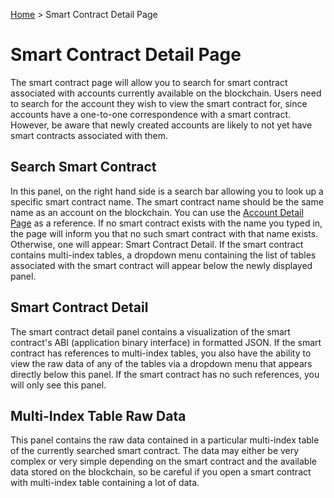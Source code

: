 [Home](../..) > Smart Contract Detail Page

# Smart Contract Detail Page

The smart contract page will allow you to search for smart contract associated with accounts currently available on the blockchain. Users need to search for the account they wish to view the smart contract for, since accounts have a one-to-one correspondence with a smart contract. However, be aware that newly created accounts are likely to not yet have smart contracts associated with them.

## Search Smart Contract

In this panel, on the right hand side is a search bar allowing you to look up a specific smart contract name. The smart contract name should be the same name as an account on the blockchain. You can use the [Account Detail Page](account-detail-page.md) as a reference. If no smart contract exists with the name you typed in, the page will inform you that no such smart contract with that name exists. Otherwise, one will appear: Smart Contract Detail. If the smart contract contains multi-index tables, a dropdown menu containing the list of tables associated with the smart contract will appear below the newly displayed panel. 

## Smart Contract Detail

The smart contract detail panel contains a visualization of the smart contract's ABI (application binary interface) in formatted JSON. If the smart contract has references to multi-index tables, you also have the ability to view the raw data of any of the tables via a dropdown menu that appears directly below this panel. If the smart contract has no such references, you will only see this panel.

## Multi-Index Table Raw Data

This panel contains the raw data contained in a particular multi-index table of the currently searched smart contract. The data may either be very complex or very simple depending on the smart contract and the available data stored on the blockchain, so be careful if you open a smart contract with multi-index table containing a lot of data.
